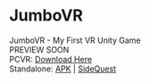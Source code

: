 # JumboVR
JumboVR - My First VR Unity Game  
PREVIEW SOON  
PCVR: [Download Here](https://bit.ly/3F445xR)  
Standalone: [APK]() | [SideQuest]()
